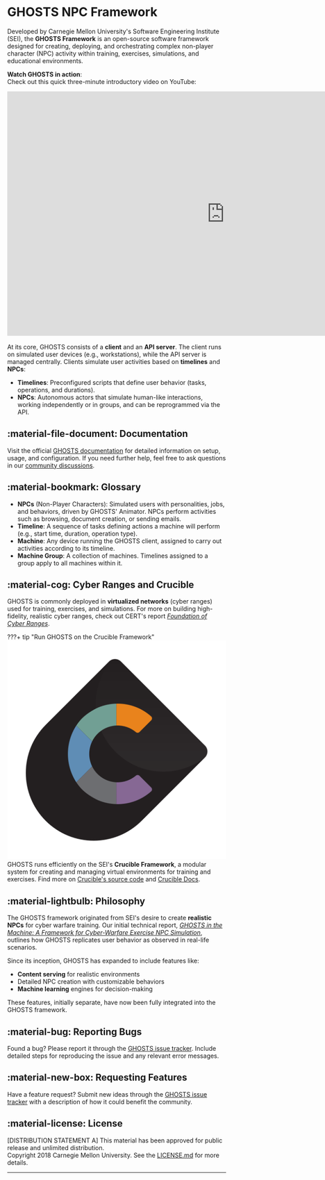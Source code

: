 # GHOSTS NPC Framework

Developed by Carnegie Mellon University's Software Engineering Institute (SEI), the **GHOSTS Framework** is an open-source software framework designed for creating, deploying, and orchestrating complex non-player character (NPC) activity within training, exercises, simulations, and educational environments.

**Watch GHOSTS in action**:  
Check out this quick three-minute introductory video on YouTube:

<iframe width="1000" height="563" src="https://www.youtube.com/embed/EkwK-cqwjjA" title="GHOSTS Intro on YouTube" frameborder="0" allow="accelerometer; autoplay; clipboard-write; encrypted-media; gyroscope; picture-in-picture; web-share" allowfullscreen></iframe>

At its core, GHOSTS consists of a **client** and an **API server**. The client runs on simulated user devices (e.g., workstations), while the API server is managed centrally. Clients simulate user activities based on **timelines** and **NPCs**:

- **Timelines**: Preconfigured scripts that define user behavior (tasks, operations, and durations).
- **NPCs**: Autonomous actors that simulate human-like interactions, working independently or in groups, and can be reprogrammed via the API.

## :material-file-document: Documentation

Visit the official [GHOSTS documentation](https://cmu-sei.github.io/GHOSTS/) for detailed information on setup, usage, and configuration. If you need further help, feel free to ask questions in our [community discussions](https://github.com/cmu-sei/GHOSTS/discussions).

## :material-bookmark: Glossary

- **NPCs** (Non-Player Characters): Simulated users with personalities, jobs, and behaviors, driven by GHOSTS' Animator. NPCs perform activities such as browsing, document creation, or sending emails.
- **Timeline**: A sequence of tasks defining actions a machine will perform (e.g., start time, duration, operation type).
- **Machine**: Any device running the GHOSTS client, assigned to carry out activities according to its timeline.
- **Machine Group**: A collection of machines. Timelines assigned to a group apply to all machines within it.

## :material-cog: Cyber Ranges and Crucible

GHOSTS is commonly deployed in **virtualized networks** (cyber ranges) used for training, exercises, and simulations. For more on building high-fidelity, realistic cyber ranges, check out CERT's report [_Foundation of Cyber Ranges_](https://resources.sei.cmu.edu/library/asset-view.cfm?assetid=734198).

???+ tip "Run GHOSTS on the Crucible Framework"
    ![Crucible Logo](assets/img/crucible-icon-c-alpha.svg)
    GHOSTS runs efficiently on the SEI's **Crucible Framework**, a modular system for creating and managing virtual environments for training and exercises. Find more on [Crucible's source code](https://github.com/cmu-sei/crucible) and [Crucible Docs](https://cmu-sei.github.io/crucible/).

## :material-lightbulb: Philosophy

The GHOSTS framework originated from SEI's desire to create **realistic NPCs** for cyber warfare training. Our initial technical report, [_GHOSTS in the Machine: A Framework for Cyber-Warfare Exercise NPC Simulation_](https://resources.sei.cmu.edu/library/asset-view.cfm?assetid=534316), outlines how GHOSTS replicates user behavior as observed in real-life scenarios.

Since its inception, GHOSTS has expanded to include features like:

- **Content serving** for realistic environments
- Detailed NPC creation with customizable behaviors
- **Machine learning** engines for decision-making

These features, initially separate, have now been fully integrated into the GHOSTS framework.

## :material-bug: Reporting Bugs

Found a bug? Please report it through the [GHOSTS issue tracker](https://github.com/cmu-sei/ghosts/issues). Include detailed steps for reproducing the issue and any relevant error messages.

## :material-new-box: Requesting Features

Have a feature request? Submit new ideas through the [GHOSTS issue tracker](https://github.com/cmu-sei/ghosts/issues) with a description of how it could benefit the community.

## :material-license: License

[DISTRIBUTION STATEMENT A] This material has been approved for public release and unlimited distribution.  
Copyright 2018 Carnegie Mellon University. See the [LICENSE.md](https://github.com/cmu-sei/GHOSTS/blob/master/LICENSE.md) for more details.

---

[^1]: This framework is built on earlier work from SEI’s technical report [_R-EACTR: A Framework for Designing Realistic Cyber Warfare Exercises_](https://resources.sei.cmu.edu/library/asset-view.cfm?assetid=505224), which outlines the principles behind realistic cyberwarfare simulations.
[^2]: A [GHOSTS video presentation](https://resources.sei.cmu.edu/library/asset-view.cfm?assetid=735300) from FloCon 2021 provides a general overview of the framework.
